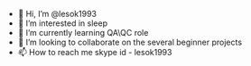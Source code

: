 - 👋 Hi, I’m @lesok1993
- 👀 I’m interested in sleep
- 🌱 I’m currently learning QA\QC role
- 💞️ I’m looking to collaborate on the several beginner projects
- 📫 How to reach me skype id - lesok1993

<!---
lesok1993/lesok1993 is a ✨ special ✨ repository because its `README.md` (this file) appears on your GitHub profile.
You can click the Preview link to take a look at your changes.
--->
